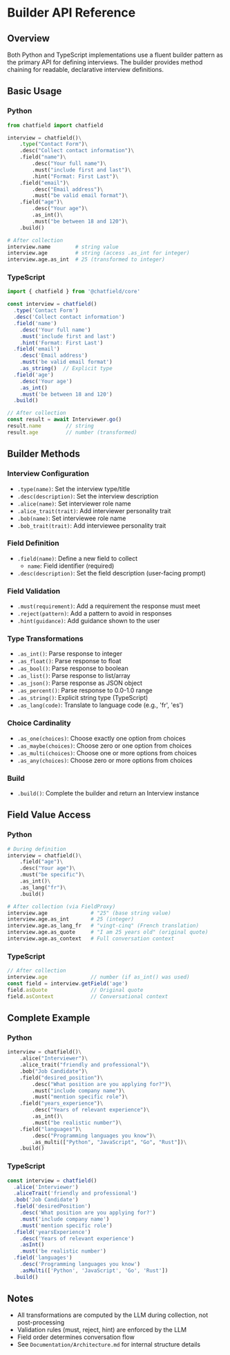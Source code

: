 # Builder API Reference

## Overview

Both Python and TypeScript implementations use a fluent builder pattern as the primary API for defining interviews. The builder provides method chaining for readable, declarative interview definitions.

## Basic Usage

### Python

```python
from chatfield import chatfield

interview = chatfield()\
    .type("Contact Form")\
    .desc("Collect contact information")\
    .field("name")\
        .desc("Your full name")\
        .must("include first and last")\
        .hint("Format: First Last")\
    .field("email")\
        .desc("Email address")\
        .must("be valid email format")\
    .field("age")\
        .desc("Your age")\
        .as_int()\
        .must("be between 18 and 120")\
    .build()

# After collection
interview.name        # string value
interview.age         # string (access .as_int for integer)
interview.age.as_int  # 25 (transformed to integer)
```

### TypeScript

```typescript
import { chatfield } from '@chatfield/core'

const interview = chatfield()
  .type('Contact Form')
  .desc('Collect contact information')
  .field('name')
    .desc('Your full name')
    .must('include first and last')
    .hint('Format: First Last')
  .field('email')
    .desc('Email address')
    .must('be valid email format')
    .as_string()  // Explicit type
  .field('age')
    .desc('Your age')
    .as_int()
    .must('be between 18 and 120')
  .build()

// After collection
const result = await Interviewer.go()
result.name        // string
result.age         // number (transformed)
```

## Builder Methods

### Interview Configuration

- `.type(name)`: Set the interview type/title
- `.desc(description)`: Set the interview description
- `.alice(name)`: Set interviewer role name
- `.alice_trait(trait)`: Add interviewer personality trait
- `.bob(name)`: Set interviewee role name
- `.bob_trait(trait)`: Add interviewee personality trait

### Field Definition

- `.field(name)`: Define a new field to collect
  - `name`: Field identifier (required)
- `.desc(description)`: Set the field description (user-facing prompt)

### Field Validation

- `.must(requirement)`: Add a requirement the response must meet
- `.reject(pattern)`: Add a pattern to avoid in responses
- `.hint(guidance)`: Add guidance shown to the user

### Type Transformations

- `.as_int()`: Parse response to integer
- `.as_float()`: Parse response to float
- `.as_bool()`: Parse response to boolean
- `.as_list()`: Parse response to list/array
- `.as_json()`: Parse response as JSON object
- `.as_percent()`: Parse response to 0.0-1.0 range
- `.as_string()`: Explicit string type (TypeScript)
- `.as_lang(code)`: Translate to language code (e.g., 'fr', 'es')

### Choice Cardinality

- `.as_one(choices)`: Choose exactly one option from choices
- `.as_maybe(choices)`: Choose zero or one option from choices
- `.as_multi(choices)`: Choose one or more options from choices
- `.as_any(choices)`: Choose zero or more options from choices

### Build

- `.build()`: Complete the builder and return an Interview instance

## Field Value Access

### Python

```python
# During definition
interview = chatfield()\
    .field("age")\
    .desc("Your age")\
    .must("be specific")\
    .as_int()\
    .as_lang("fr")\
    .build()

# After collection (via FieldProxy)
interview.age              # "25" (base string value)
interview.age.as_int       # 25 (integer)
interview.age.as_lang_fr   # "vingt-cinq" (French translation)
interview.age.as_quote     # "I am 25 years old" (original quote)
interview.age.as_context   # Full conversation context
```

### TypeScript

```typescript
// After collection
interview.age              // number (if as_int() was used)
const field = interview.getField('age')
field.asQuote              // Original quote
field.asContext            // Conversational context
```

## Complete Example

### Python

```python
interview = chatfield()\
    .alice("Interviewer")\
    .alice_trait("friendly and professional")\
    .bob("Job Candidate")\
    .field("desired_position")\
        .desc("What position are you applying for?")\
        .must("include company name")\
        .must("mention specific role")\
    .field("years_experience")\
        .desc("Years of relevant experience")\
        .as_int()\
        .must("be realistic number")\
    .field("languages")\
        .desc("Programming languages you know")\
        .as_multi(["Python", "JavaScript", "Go", "Rust"])\
    .build()
```

### TypeScript

```typescript
const interview = chatfield()
  .alice('Interviewer')
  .aliceTrait('friendly and professional')
  .bob('Job Candidate')
  .field('desiredPosition')
    .desc('What position are you applying for?')
    .must('include company name')
    .must('mention specific role')
  .field('yearsExperience')
    .desc('Years of relevant experience')
    .asInt()
    .must('be realistic number')
  .field('languages')
    .desc('Programming languages you know')
    .asMulti(['Python', 'JavaScript', 'Go', 'Rust'])
  .build()
```

## Notes

- All transformations are computed by the LLM during collection, not post-processing
- Validation rules (must, reject, hint) are enforced by the LLM
- Field order determines conversation flow
- See `Documentation/Architecture.md` for internal structure details
